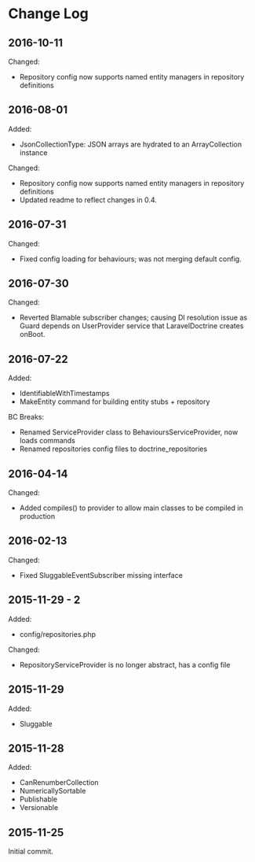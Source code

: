 Change Log
==========

2016-10-11
----------

Changed:

 * Repository config now supports named entity managers in repository definitions

2016-08-01
----------

Added:

 * JsonCollectionType: JSON arrays are hydrated to an ArrayCollection instance
 
Changed:

 * Repository config now supports named entity managers in repository definitions
 * Updated readme to reflect changes in 0.4.
 
2016-07-31
----------

Changed:

 * Fixed config loading for behaviours; was not merging default config.

2016-07-30
----------

Changed:

 * Reverted Blamable subscriber changes; causing DI resolution issue as Guard
   depends on UserProvider service that LaravelDoctrine creates onBoot.

2016-07-22
----------

Added:

 * IdentifiableWithTimestamps
 * MakeEntity command for building entity stubs + repository
 
BC Breaks:

 * Renamed ServiceProvider class to BehavioursServiceProvider, now loads commands
 * Renamed repositories config files to doctrine_repositories

2016-04-14
----------

Changed:

 * Added compiles() to provider to allow main classes to be compiled in production

2016-02-13
----------

Changed:

 * Fixed SluggableEventSubscriber missing interface

2015-11-29 - 2
--------------

Added:

 * config/repositories.php

Changed:

 * RepositoryServiceProvider is no longer abstract, has a config file

2015-11-29
----------

Added:

 * Sluggable

2015-11-28
----------

Added:

 * CanRenumberCollection
 * NumericallySortable
 * Publishable
 * Versionable

2015-11-25
----------

Initial commit.
